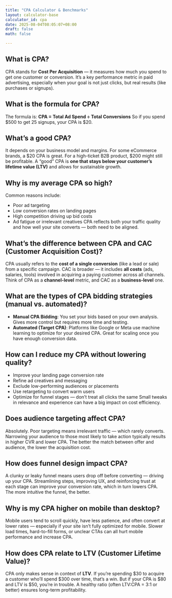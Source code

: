 ```yaml
---
title: "CPA Calculator & Benchmarks"
layout: calculator-base
calculator_id: cpa
date: 2025-08-04T08:05:07+08:00
draft: false
math: false

---
```


## What is CPA?

CPA stands for **Cost Per Acquisition** — it measures how much you spend to get one customer or conversion. It’s a key performance metric in paid advertising, especially when your goal is not just clicks, but real results (like purchases or signups).


## What is the formula for CPA?

The formula is:
**CPA = Total Ad Spend ÷ Total Conversions**
So if you spend \$500 to get 25 signups, your CPA is \$20.

## What’s a good CPA?

It depends on your business model and margins. For some eCommerce brands, a \$20 CPA is great. For a high-ticket B2B product, \$200 might still be profitable. A “good” CPA is **one that stays below your customer’s lifetime value (LTV)** and allows for sustainable growth.

## Why is my average CPA so high?

Common reasons include:

* Poor ad targeting
* Low conversion rates on landing pages
* High competition driving up bid costs
* Ad fatigue or irrelevant creatives
  CPA reflects both your traffic quality and how well your site converts — both need to be aligned.

## What’s the difference between CPA and CAC (Customer Acquisition Cost)?

CPA usually refers to the **cost of a single conversion** (like a lead or sale) from a specific campaign.
CAC is broader — it includes **all costs** (ads, salaries, tools) involved in acquiring a paying customer across all channels.
Think of CPA as a **channel-level** metric, and CAC as a **business-level** one.

## What are the types of CPA bidding strategies (manual vs. automated)?

* **Manual CPA Bidding**: You set your bids based on your own analysis. Gives more control but requires more time and testing.
* **Automated (Target CPA)**: Platforms like Google or Meta use machine learning to optimize for your desired CPA. Great for scaling once you have enough conversion data.


## How can I reduce my CPA without lowering quality?

* Improve your landing page conversion rate
* Refine ad creatives and messaging
* Exclude low-performing audiences or placements
* Use retargeting to convert warm users
* Optimize for funnel stages — don’t treat all clicks the same
  Small tweaks in relevance and experience can have a big impact on cost efficiency.


## Does audience targeting affect CPA?

Absolutely. Poor targeting means irrelevant traffic — which rarely converts. Narrowing your audience to those most likely to take action typically results in higher CVR and lower CPA. The better the match between offer and audience, the lower the acquisition cost.


## How does funnel design impact CPA?

A clunky or leaky funnel means users drop off before converting — driving up your CPA. Streamlining steps, improving UX, and reinforcing trust at each stage can improve your conversion rate, which in turn lowers CPA. The more intuitive the funnel, the better.


## Why is my CPA higher on mobile than desktop?

Mobile users tend to scroll quickly, have less patience, and often convert at lower rates — especially if your site isn’t fully optimized for mobile. Slower load times, hard-to-fill forms, or unclear CTAs can all hurt mobile performance and increase CPA.


## How does CPA relate to LTV (Customer Lifetime Value)?

CPA only makes sense in context of **LTV**. If you’re spending \$30 to acquire a customer who’ll spend \$300 over time, that’s a win. But if your CPA is \$80 and LTV is \$50, you’re in trouble. A healthy ratio (often LTV\:CPA = 3:1 or better) ensures long-term profitability.


